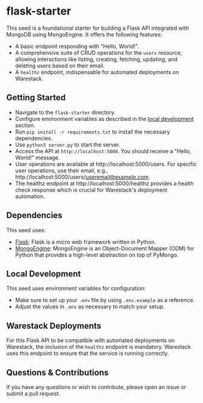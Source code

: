 # flask-starter

This seed is a foundational starter for building a Flask API integrated with MongoDB using MongoEngine. It offers the
following features:

- A basic endpoint responding with "Hello, World!".
- A comprehensive suite of CRUD operations for the `users` resource, allowing interactions like listing, creating,
  fetching, updating, and deleting users based on their email.
- A `healthz` endpoint, indispensable for automated deployments on Warestack.

## Getting Started

- Navigate to the `flask-starter` directory.
- Configure environment variables as described in the [local development](#local-development) section.
- Run `pip install -r requirements.txt` to install the necessary dependencies.
- Use `python3 server.py` to start the server.
- Access the API at `http://localhost:5000`. You should receive a "Hello, World!" message.
- User operations are available at http://localhost:5000/users. For specific user operations, use their email, e.g.,
  http://localhost:5000/users/useremail@example.com.
- The healthz endpoint at http://localhost:5000/healthz provides a health check response which is crucial for
  Warestack's deployment automation.

## Dependencies

This seed uses:

- [Flask](https://flask.palletsprojects.com/en/3.0.x/): Flask is a micro web framework written in Python.
- [MongoEngine](http://mongoengine.org/): MongoEngine is an Object-Document Mapper (ODM) for Python that provides a
  high-level abstraction on top of PyMongo.

## Local Development

This seed uses environment variables for configuration:

- Make sure to set up your `.env` file by using `.env.example` as a reference.
- Adjust the values in `.env` as necessary to match your setup.

## Warestack Deployments

For this Flask API to be compatible with automated deployments on Warestack, the inclusion of the `healthz` endpoint is
mandatory. Warestack uses this endpoint to ensure that the service is running correctly.

## Questions & Contributions

If you have any questions or wish to contribute, please open an issue or submit a pull request.
